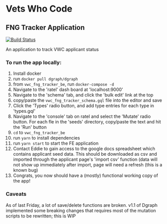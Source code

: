 # Vets Who Code #
## FNG Tracker Application ##

[![Build Status](https://travis-ci.org/Vets-Who-Code/vwc_fng_tracker.svg?branch=master)](https://travis-ci.org/Vets-Who-Code/vwc_fng_tracker)

An application to track VWC applicant status

### To run the app locally:
1. Install docker
2. run `docker pull dgraph/dgraph`
3. from `vwc_fng_tracker_be`, run `docker-compose -d`
4. Navigate to the 'ratel' dash board at 'localhost:9000'
5. Navigate to the 'schema' tab, and click the 'bulk edit' link at the top
6. copy/paste the `vwc_fng_tracker_schema.gql` file into the editor and save
7. Click the 'Types' radio button, and add type entries for each type in 'types.gql'
8. Navigate to the 'console' tab on ratel and select the 'Mutate' radio button. For each fle in the 'seeds' directory, copy/paste the text and hit the 'Run' button
9. `cd` to `vwc_fng_tracker_be`
10. run `yarn` to install dependencies
11. run `yarn start` to start the FE application
12. Contact Eddie to gain access to the google docs spreadsheet which contains applicant seed data. This should be downloaded as csv and imported through the applicant page's 'import csv' function (data will not show up immediately after import, page will need a refresh (this is a known bug)
13. Congrats, you now should have a (mostly) functional working copy of the app!

### Caveats
As of last Friday, a lot of save/delete functions are broken. v1.1 of Dgraph implemented some breaking changes that requires most of the mutation scripts to be rewritten; this is WIP
